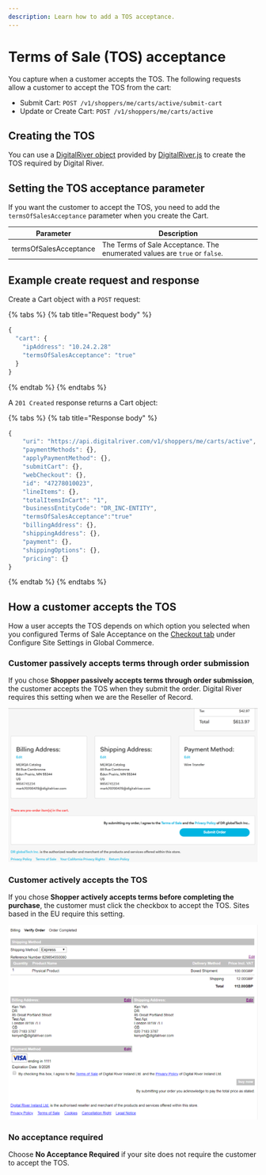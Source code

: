 ```yaml
---
description: Learn how to add a TOS acceptance.
---
```


# Terms of Sale (TOS) acceptance

You capture when a customer accepts the TOS. The following requests allow a customer to accept the TOS from the cart:

* Submit Cart: `POST /v1/shoppers/me/carts/active/submit-cart`
* Update or Create Cart: `POST /v1/shoppers/me/carts/active`

## Creating the TOS

You can use a [DigitalRiver object](../payments/payments-solutions/digitalriver.js/reference/digitalriver-object.md) provided by [DigitalRiver.js](../payments/payments-solutions/digitalriver.js/) to create the TOS required by Digital River.

## Setting the TOS acceptance parameter

If you want the customer to accept the TOS, you need to add the `termsOfSalesAcceptance` parameter when you create the Cart.&#x20;

| Parameter              | Description                                                                |
| ---------------------- | -------------------------------------------------------------------------- |
| termsOfSalesAcceptance | The Terms of Sale Acceptance. The enumerated values are `true` or `false`. |

## Example create request and response

Create a Cart object with a `POST` request:

{% tabs %}
{% tab title="Request body" %}
```javascript
{
  "cart": {
    "ipAddress": "10.24.2.28"
    "termsOfSalesAcceptance": "true"
  }
}
```
{% endtab %}
{% endtabs %}

A `201 Created` response returns a Cart object:

{% tabs %}
{% tab title="Response body" %}
```javascript
{
    "uri": "https://api.digitalriver.com/v1/shoppers/me/carts/active",
    "paymentMethods": {},
    "applyPaymentMethod": {},
    "submitCart": {},
    "webCheckout": {},
    "id": "47278010023",
    "lineItems": {},
    "totalItemsInCart": "1",
    "businessEntityCode": "DR_INC-ENTITY",
    "termsOfSalesAcceptance":"true"
    "billingAddress": {},
    "shippingAddress": {},
    "payment": {},
    "shippingOptions": {},
    "pricing": {}
}
```
{% endtab %}
{% endtabs %}

## How a customer accepts the TOS

How a user accepts the TOS depends on which option you selected when you configured Terms of Sale Acceptance on the [Checkout tab](https://help.digitalriver.com/help/gc/Administration/Site/Configuring-site-settings.htm#CheckoutTab) under Configure Site Settings in Global Commerce.

### Customer passively accepts terms through order submission

If you chose **Shopper passively accepts terms through order submission**, the customer accepts the TOS when they submit the order. Digital River requires this setting when we are the Reseller of Record.

![](../.gitbook/assets/Passive-Sales-Terms-of-Acceptance-checkbox.png)

### Customer actively accepts the TOS

If you chose **Shopper actively accepts terms before completing the purchase**, the customer must click the checkbox to accept the TOS. Sites based in the EU require this setting.

![](<../.gitbook/assets/Sales-Terms-of-Acceptance-checkbox (3).png>)

### No acceptance required

Choose **No Acceptance Required** if your site does not require the customer to accept the TOS.
